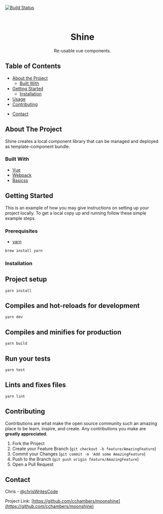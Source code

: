 [![Build Status][build-shield]]()
<!-- [![Contributors][contributors-shield]]() -->
<!-- [![MIT License][license-shield]][license-url] -->

<!-- PROJECT LOGO -->
<br />
<p align="center">
  <!-- <a href="https://github.com/othneildrew/Best-README-Template">
    <img src="logo.png" alt="Logo" width="80" height="80">
  </a> -->
  <h1 align="center">Shine</h1>
  <p align="center">
    Re-usable vue components.
  </p>
</p>



<!-- TABLE OF CONTENTS -->
## Table of Contents

* [About the Project](#about-the-project)
  * [Built With](#built-with)
* [Getting Started](#getting-started)
  * [Installation](#installation)
* [Usage](#usage)
* [Contributing](#contributing)
<!-- * [License](#license) -->
* [Contact](#contact)
<!-- * [Acknowledgements](#acknowledgements) -->



<!-- ABOUT THE PROJECT -->
## About The Project
<!-- ![Shine Screenshot][app-screenshot] -->
Shine creates a local component library that can be managed and deployed as template-component bundle.



### Built With

* [Vue](https://vuejs.org)
* [Webpack](https://webpack.js.org)
* [Basicss](https://basicss.com)



<!-- GETTING STARTED -->
## Getting Started

This is an example of how you may give instructions on setting up your project locally.
To get a local copy up and running follow these simple example steps.

### Prerequisites
* [yarn](https://yarnpkg.com/lang/en/docs/install)

```sh
brew install yarn
```

### Installation


## Project setup
```
yarn install
```

## Compiles and hot-reloads for development
```
yarn dev
```

## Compiles and minifies for production
```
yarn build
```

## Run your tests
```
yarn test
```

## Lints and fixes files
```
yarn lint
```



<!-- CONTRIBUTING -->
## Contributing

Contributions are what make the open source community such an amazing place to be learn, inspire, and create. Any contributions you make are **greatly appreciated**.

1. Fork the Project
2. Create your Feature Branch (`git checkout -b feature/AmazingFeature`)
3. Commit your Changes (`git commit -m 'Add some AmazingFeature`)
4. Push to the Branch (`git push origin feature/AmazingFeature`)
5. Open a Pull Request



<!-- LICENSE
## License

Distributed under the MIT License. See `LICENSE` for more information.
 -->


<!-- CONTACT -->
## Contact

Chris - [@chrisWritesCode](https://twitter.com/chrisWritesCode)

Project Link: [https://github.com/cchambers/moonshine](https://github.com/cchambers/moonshine)




<!--
## Acknowledgements
* [GitHub Emoji Cheat Sheet](https://www.webpagefx.com/tools/emoji-cheat-sheet)
* [Img Shields](https://shields.io)
-->

<!-- MARKDOWN LINKS & IMAGES -->
[build-shield]: https://img.shields.io/badge/build-passing-brightgreen.svg?style=flat-square
[contributors-shield]: https://img.shields.io/badge/contributors-3-orange.svg?style=flat-square
[license-shield]: https://img.shields.io/badge/license-MIT-blue.svg?style=flat-square
[license-url]: https://choosealicense.com/licenses/mit
[app-screenshot]: https://.../screenshot.png